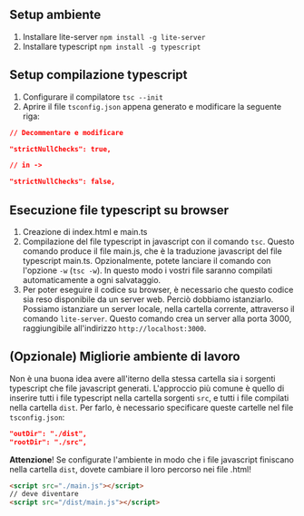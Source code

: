 ## Setup ambiente

1. Installare lite-server  `npm install -g lite-server`
1. Installare typescript `npm install -g typescript`

## Setup compilazione typescript

1. Configurare il compilatore `tsc --init`
1. Aprire il file `tsconfig.json` appena generato e modificare la seguente riga:
```json
// Decommentare e modificare 

"strictNullChecks": true,

// in ->

"strictNullChecks": false,
```

## Esecuzione file typescript su browser
1. Creazione di index.html e main.ts
1. Compilazione del file typescript in javascript con il comando `tsc`. Questo comando produce il file main.js, che è la traduzione javascript del file typescript main.ts. Opzionalmente, potete lanciare il comando con l'opzione `-w` (`tsc -w`). In questo modo i vostri file saranno compilati automaticamente a ogni salvataggio.
1. Per poter eseguire il codice su browser, è necessario che questo codice sia reso disponibile da un server web. Perciò dobbiamo istanziarlo. Possiamo istanziare un server locale, nella cartella corrente, attraverso il comando `lite-server`. Questo comando crea un server alla porta 3000, raggiungibile all'indirizzo `http://localhost:3000`.


## (Opzionale) Migliorie ambiente di lavoro
Non è una buona idea avere all'iterno della stessa cartella sia i sorgenti typescript che file javascript generati. L'approccio più comune è quello di inserire tutti i file typescript nella cartella sorgenti ```src```, e tutti i file compilati nella cartella `dist`. Per farlo, è necessario specificare queste cartelle nel file `tsconfig.json`:
```json
"outDir": "./dist",          
"rootDir": "./src",   
```
**Attenzione**! Se configurate l'ambiente in modo che i file javascript finiscano nella cartella `dist`, dovete cambiare il loro percorso nei file .html! 
```html
<script src="./main.js"></script>
// deve diventare
<script src="/dist/main.js"></script>
```
